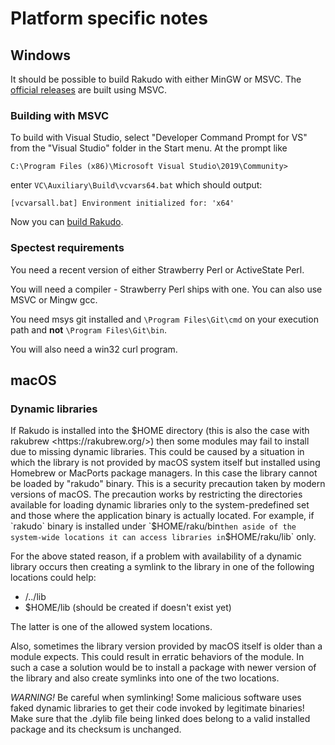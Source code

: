 # Platform specific notes

## Windows

It should be possible to build Rakudo with either MinGW or MSVC. The
[official releases](https://rakudo.org/downloads) are built using MSVC.

### Building with MSVC

To build with Visual Studio, select "Developer Command Prompt for VS"
from the "Visual Studio" folder in the Start menu. At the prompt like

```
C:\Program Files (x86)\Microsoft Visual Studio\2019\Community>
```

enter `VC\Auxiliary\Build\vcvars64.bat` which should output:

```
[vcvarsall.bat] Environment initialized for: 'x64'
```

Now you can [build Rakudo](README.md#building-and-installing-rakudo).

### Spectest requirements

You need a recent version of either Strawberry Perl or ActiveState Perl.

You will need a compiler - Strawberry Perl ships with one. You can also
use MSVC or Mingw gcc.

You need msys git installed and `\Program Files\Git\cmd` on your execution
path and **not** `\Program Files\Git\bin`.

You will also need a win32 curl program.

## macOS

### Dynamic libraries

If Rakudo is installed into the $HOME directory (this is also the case with
rakubrew <https://rakubrew.org/>) then some modules may fail to install due
to missing dynamic libraries. This could be caused by a situation in which
the library is not provided by macOS system itself but installed using
Homebrew or MacPorts package managers. In this case the library cannot be
loaded by "rakudo" binary. This is a security precaution taken by modern
versions of macOS. The precaution works by restricting the directories
available for loading dynamic libraries only to the system-predefined set
and those where the application binary is actually located. For example, if
`rakudo` binary is installed under `$HOME/raku/bin` then aside of the
system-wide locations it can access libraries in `$HOME/raku/lib` only.

For the above stated reason, if a problem with availability of a dynamic
library occurs then creating a symlink to the library in one of the
following locations could help:

- <rakudo binary location path>/../lib
- $HOME/lib (should be created if doesn't exist yet)

The latter is one of the allowed system locations.

Also, sometimes the library version provided by macOS itself is older than a
module expects. This could result in erratic behaviors of the module. In
such a case a solution would be to install a package with newer version of
the library and also create symlinks into one of the two locations.

*WARNING!* Be careful when symlinking! Some malicious software uses faked
dynamic libraries to get their code invoked by legitimate binaries! Make
sure that the .dylib file being linked does belong to a valid installed
package and its checksum is unchanged.

